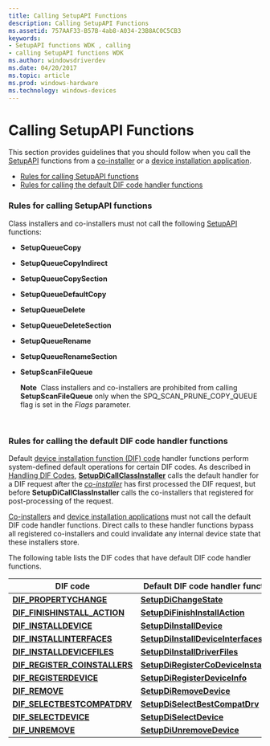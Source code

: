 ```yaml
---
title: Calling SetupAPI Functions
description: Calling SetupAPI Functions
ms.assetid: 757AAF33-B57B-4ab8-A034-23B8AC0C5CB3
keywords:
- SetupAPI functions WDK , calling
- calling SetupAPI functions WDK
ms.author: windowsdriverdev
ms.date: 04/20/2017
ms.topic: article
ms.prod: windows-hardware
ms.technology: windows-devices
---
```


# Calling SetupAPI Functions


This section provides guidelines that you should follow when you call the [SetupAPI](setupapi.md) functions from a [co-installer](writing-a-co-installer.md) or a [device installation application](writing-a-device-installation-application.md).

-   [Rules for calling SetupAPI functions](#calling-setupapi-functions)
-   [Rules for calling the default DIF code handler functions](#calling-the-default-dif-code-handler-functions)

### <a href="" id="calling-setupapi-functions"></a>Rules for calling SetupAPI functions

Class installers and co-installers must not call the following [SetupAPI](setupapi.md) functions:

-   **SetupQueueCopy**

-   **SetupQueueCopyIndirect**

-   **SetupQueueCopySection**

-   **SetupQueueDefaultCopy**

-   **SetupQueueDelete**

-   **SetupQueueDeleteSection**

-   **SetupQueueRename**

-   **SetupQueueRenameSection**

-   **SetupScanFileQueue**

    **Note**  Class installers and co-installers are prohibited from calling **SetupScanFileQueue** only when the SPQ_SCAN_PRUNE_COPY_QUEUE flag is set in the *Flags* parameter.

     

### <a href="" id="calling-the-default-dif-code-handler-functions"></a>Rules for calling the default DIF code handler functions

Default [device installation function (DIF) code](https://msdn.microsoft.com/library/windows/hardware/ff541307) handler functions perform system-defined default operations for certain DIF codes. As described in [Handling DIF Codes](handling-dif-codes.md), [**SetupDiCallClassInstaller**](https://msdn.microsoft.com/library/windows/hardware/ff550922) calls the default handler for a DIF request after the [*co-installer*](https://msdn.microsoft.com/library/windows/hardware/ff556274#wdkgloss-co-installer) has first processed the DIF request, but before **SetupDiCallClassInstaller** calls the co-installers that registered for post-processing of the request.

[Co-installers](writing-a-co-installer.md) and [device installation applications](writing-a-device-installation-application.md) must not call the default DIF code handler functions. Direct calls to these handler functions bypass all registered co-installers and could invalidate any internal device state that these installers store.

The following table lists the DIF codes that have default DIF code handler functions.

| DIF code                                                             | Default DIF code handler function                                                  |
|----------------------------------------------------------------------|------------------------------------------------------------------------------------|
| [**DIF_PROPERTYCHANGE**](https://msdn.microsoft.com/library/windows/hardware/ff543712)                | [**SetupDiChangeState**](https://msdn.microsoft.com/library/windows/hardware/ff550930)                               |
| [**DIF_FINISHINSTALL_ACTION**](https://msdn.microsoft.com/library/windows/hardware/ff543684)   | [**SetupDiFinishInstallAction**](https://msdn.microsoft.com/library/windows/hardware/ff551022)               |
| [**DIF_INSTALLDEVICE**](https://msdn.microsoft.com/library/windows/hardware/ff543692)                  | [**SetupDiInstallDevice**](https://msdn.microsoft.com/library/windows/hardware/ff552039)                           |
| [**DIF_INSTALLINTERFACES**](https://msdn.microsoft.com/library/windows/hardware/ff543695)          | [**SetupDiInstallDeviceInterfaces**](https://msdn.microsoft.com/library/windows/hardware/ff552043)       |
| [**DIF_INSTALLDEVICEFILES**](https://msdn.microsoft.com/library/windows/hardware/ff543694)        | [**SetupDiInstallDriverFiles**](https://msdn.microsoft.com/library/windows/hardware/ff552048)                 |
| [**DIF_REGISTER_COINSTALLERS**](https://msdn.microsoft.com/library/windows/hardware/ff543715) | [**SetupDiRegisterCoDeviceInstallers**](https://msdn.microsoft.com/library/windows/hardware/ff552085) |
| [**DIF_REGISTERDEVICE**](https://msdn.microsoft.com/library/windows/hardware/ff543713)                | [**SetupDiRegisterDeviceInfo**](https://msdn.microsoft.com/library/windows/hardware/ff552091)                 |
| [**DIF_REMOVE**](https://msdn.microsoft.com/library/windows/hardware/ff543717)                                | [**SetupDiRemoveDevice**](https://msdn.microsoft.com/library/windows/hardware/ff552097)                             |
| [**DIF_SELECTBESTCOMPATDRV**](https://msdn.microsoft.com/library/windows/hardware/ff543719)      | [**SetupDiSelectBestCompatDrv**](https://msdn.microsoft.com/library/windows/hardware/ff552112)               |
| [**DIF_SELECTDEVICE**](https://msdn.microsoft.com/library/windows/hardware/ff543723)                    | [**SetupDiSelectDevice**](https://msdn.microsoft.com/library/windows/hardware/ff552115)                             |
| [**DIF_UNREMOVE**](https://msdn.microsoft.com/library/windows/hardware/ff543728)                            | [**SetupDiUnremoveDevice**](https://msdn.microsoft.com/library/windows/hardware/ff552193)                         |

 

 

 





